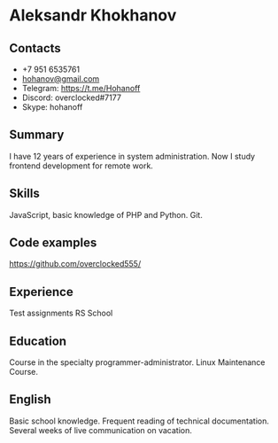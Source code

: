 # Aleksandr Khokhanov

## Contacts
  - +7 951 6535761 
  - hohanov@gmail.com 
  - Telegram: https://t.me/Hohanoff 
  - Discord: overclocked#7177
  - Skype: hohanoff

## Summary
I have 12 years of experience in system administration. Now I study frontend development for remote work.

## Skills
JavaScript, basic knowledge of PHP and Python. Git.

## Code examples
https://github.com/overclocked555/

## Experience
Test assignments RS School

## Education
Course in the specialty programmer-administrator. Linux Maintenance Course.

## English
Basic school knowledge. Frequent reading of technical documentation. Several weeks of live communication on vacation.